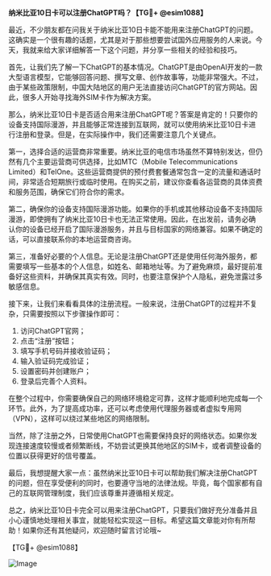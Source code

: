**纳米比亚10日卡可以注册ChatGPT吗？【TG💪+ @esim1088】**

最近，不少朋友都在问我关于纳米比亚10日卡能不能用来注册ChatGPT的问题。这确实是一个很有趣的话题，尤其是对于那些想要尝试国外应用服务的人来说。今天，我就来给大家详细解答一下这个问题，并分享一些相关的经验和技巧。

首先，让我们先了解一下ChatGPT的基本情况。ChatGPT是由OpenAI开发的一款大型语言模型，它能够回答问题、撰写文章、创作故事等，功能非常强大。不过，由于某些政策限制，中国大陆地区的用户无法直接访问ChatGPT的官方网站。因此，很多人开始寻找海外SIM卡作为解决方案。

那么，纳米比亚10日卡是否适合用来注册ChatGPT呢？答案是肯定的！只要你的设备支持国际漫游，并且能够正常连接到互联网，就可以使用纳米比亚10日卡进行注册和登录。但是，在实际操作中，我们还需要注意几个关键点。

第一，选择合适的运营商非常重要。纳米比亚的电信市场虽然不算特别发达，但仍然有几个主要运营商可供选择，比如MTC（Mobile Telecommunications Limited）和TelOne。这些运营商提供的预付费套餐通常包含一定的流量和通话时间，非常适合短期旅行或临时使用。在购买之前，建议你查看各运营商的具体资费和服务范围，确保它们符合你的需求。

第二，确保你的设备支持国际漫游功能。如果你的手机或其他移动设备不支持国际漫游，即使拥有了纳米比亚10日卡也无法正常使用。因此，在出发前，请务必确认你的设备已经开启了国际漫游服务，并且与目标国家的网络兼容。如果不确定的话，可以直接联系你的本地运营商咨询。

第三，准备好必要的个人信息。无论是注册ChatGPT还是使用任何海外服务，都需要填写一些基本的个人信息，如姓名、邮箱地址等。为了避免麻烦，最好提前准备好这些资料，并确保其真实有效。同时，也要注意保护个人隐私，避免泄露过多敏感信息。

接下来，让我们来看看具体的注册流程。一般来说，注册ChatGPT的过程并不复杂，只需要按照以下步骤操作即可：

1. 访问ChatGPT官网；
2. 点击“注册”按钮；
3. 填写手机号码并接收验证码；
4. 输入验证码完成验证；
5. 设置密码并创建账户；
6. 登录后完善个人资料。

在整个过程中，你需要确保自己的网络环境稳定可靠，这样才能顺利地完成每一个环节。此外，为了提高成功率，还可以考虑使用代理服务器或者虚拟专用网（VPN），这样可以绕过某些地区的网络限制。

当然，除了注册之外，日常使用ChatGPT也需要保持良好的网络状态。如果你发现连接速度较慢或者频繁断线，不妨尝试更换其他地区的SIM卡，或者调整设备的位置以获得更好的信号覆盖。

最后，我想提醒大家一点：虽然纳米比亚10日卡可以帮助我们解决注册ChatGPT的问题，但在享受便利的同时，也要遵守当地的法律法规。毕竟，每个国家都有自己的互联网管理制度，我们应该尊重并遵循相关规定。

总之，纳米比亚10日卡完全可以用来注册ChatGPT，只要我们做好充分准备并且小心谨慎地处理相关事宜，就能轻松实现这一目标。希望这篇文章能对你有所帮助！如果你还有其他疑问，欢迎随时留言讨论哦~

【TG💪+ @esim1088】

![Image](https://i.postimg.cc/4NQfJmqS/Snipaste-2025-05-13-00-14-12.png)